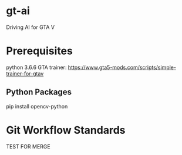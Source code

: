 # gt-ai

Driving AI for GTA V

# Prerequisites 
python 3.6.6
GTA trainer: https://www.gta5-mods.com/scripts/simple-trainer-for-gtav 

## Python Packages
pip install opencv-python

# Git Workflow Standards



TEST FOR MERGE